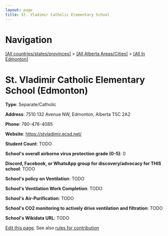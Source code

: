 ```yaml
---
layout: page
title: St. Vladimir Catholic Elementary School
---
```

# Navigation

[[All countries/states/provinces]](../../..) > [[All Alberta Areas/Cities]](../..) > [[All In Edmonton]](..)

# St. Vladimir Catholic Elementary School (Edmonton)

**Type**: Separate/Catholic

**Address**: 7510 132 Avenue NW, Edmonton, Alberta T5C 2A2

**Phone**: 780-476-4085

**Website**: <https://stvladimir.ecsd.net/>

**Student Count**: TODO

**School's overall airborne virus protection grade (0-5)**: 0

**Discord, Facebook, or WhatsApp group for discovery/advocacy for THIS school**: TODO

**School's policy on Ventilation**: TODO

**School's Ventilation Work Completion**: TODO

**School's Air-Purification**: TODO

**School's CO2 monitoring to actively drive ventilation and filtration**: TODO

**School's Wikidata URL**: TODO


[Edit this page](https://github.com/ventilate-schools/AB/edit/main/./Edmonton/St._Vladimir_Catholic_Elementary_School.md). See also [rules for contribution](../../../contribution-rules/)